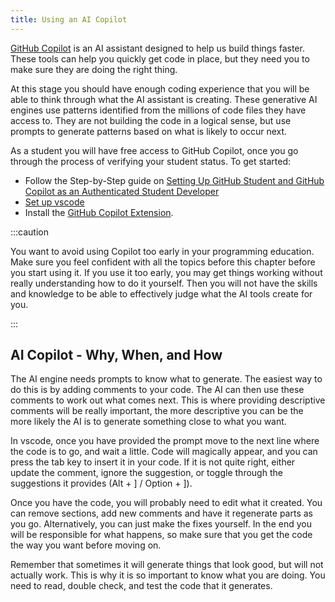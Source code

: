 ```yaml
---
title: Using an AI Copilot
---
```


[GitHub Copilot](https://docs.github.com/en/copilot) is an AI assistant designed to help us build things faster. These tools can help you quickly get code in place, but they need you to make sure they are doing the right thing.

At this stage you should have enough coding experience that you will be able to think through what the AI assistant is creating. These generative AI engines use patterns identified from the millions of code files they have access to. They are not building the code in a logical sense, but use prompts to generate patterns based on what is likely to occur next.

As a student you will have free access to GitHub Copilot, once you go through the process of verifying your student status. To get started:

- Follow the Step-by-Step guide on [Setting Up GitHub Student and GitHub Copilot as an Authenticated Student Developer](https://techcommunity.microsoft.com/t5/educator-developer-blog/step-by-step-setting-up-github-student-and-github-copilot-as-an/ba-p/3736279)
- [Set up vscode](https://code.visualstudio.com/docs/editor/github-copilot)
- Install the [GitHub Copilot Extension](https://marketplace.visualstudio.com/items?itemName=GitHub.copilot).

:::caution

You want to avoid using Copilot too early in your programming education. Make sure you feel confident with all the topics before this chapter before you start using it. If you use it too early, you may get things working without really understanding how to do it yourself. Then you will not have the skills and knowledge to be able to effectively judge what the AI tools create for you.

:::

## AI Copilot - Why, When, and How

The AI engine needs prompts to know what to generate. The easiest way to do this is by adding comments to your code. The AI can then use these comments to work out what comes next. This is where providing descriptive comments will be really important, the more descriptive you can be the more likely the AI is to generate something close to what you want.

In vscode, once you have provided the prompt move to the next line where the code is to go, and wait a little. Code will magically appear, and you can press the tab key to insert it in your code. If it is not quite right, either update the comment, ignore the suggestion, or toggle through the suggestions it provides (Alt + ] / Option + ]).

Once you have the code, you will probably need to edit what it created. You can remove sections, add new comments and have it regenerate parts as you go. Alternatively, you can just make the fixes yourself. In the end you will be responsible for what happens, so make sure that you get the code the way you want before moving on.

Remember that sometimes it will generate things that look good, but will not actually work. This is why it is so important to know what you are doing. You need to read, double check, and test the code that it generates.
